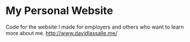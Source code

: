 # My Personal Website
Code for the website I made for employers and others who want to learn more about me.
http://www.davidlassalle.me/
